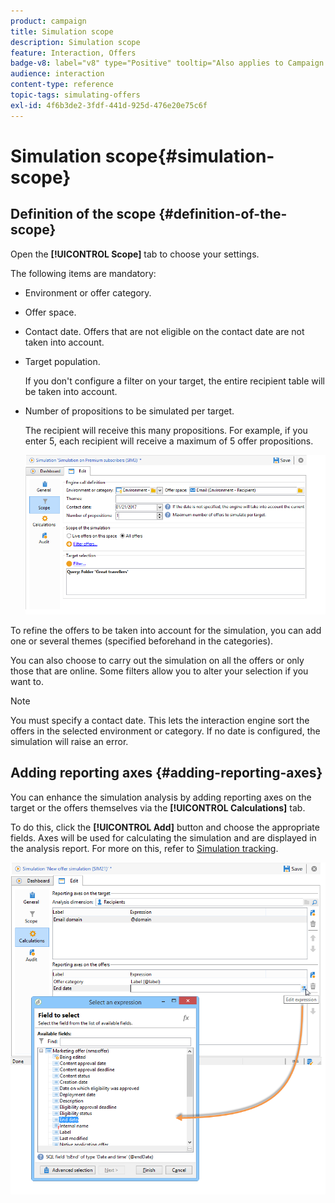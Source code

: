 ```yaml
---
product: campaign
title: Simulation scope
description: Simulation scope
feature: Interaction, Offers
badge-v8: label="v8" type="Positive" tooltip="Also applies to Campaign v8"
audience: interaction
content-type: reference
topic-tags: simulating-offers
exl-id: 4f6b3de2-3fdf-441d-925d-476e20e75c6f
---
```

# Simulation scope{#simulation-scope}

 

## Definition of the scope {#definition-of-the-scope}

Open the **[!UICONTROL Scope]** tab to choose your settings.

The following items are mandatory:

* Environment or offer category.
* Offer space.
* Contact date. Offers that are not eligible on the contact date are not taken into account.
* Target population.

  If you don't configure a filter on your target, the entire recipient table will be taken into account.

* Number of propositions to be simulated per target.

  The recipient will receive this many propositions. For example, if you enter 5, each recipient will receive a maximum of 5 offer propositions. 

  ![](assets/offer_simulation_009.png)

To refine the offers to be taken into account for the simulation, you can add one or several themes (specified beforehand in the categories).

You can also choose to carry out the simulation on all the offers or only those that are online. Some filters allow you to alter your selection if you want to.

>[!NOTE]
>
>You must specify a contact date. This lets the interaction engine sort the offers in the selected environment or category. If no date is configured, the simulation will raise an error.

## Adding reporting axes {#adding-reporting-axes}

You can enhance the simulation analysis by adding reporting axes on the target or the offers themselves via the **[!UICONTROL Calculations]** tab.

To do this, click the **[!UICONTROL Add]** button and choose the appropriate fields. Axes will be used for calculating the simulation and are displayed in the analysis report. For more on this, refer to [Simulation tracking](../../interaction/using/simulation-tracking.md).

![](assets/offer_simulation_011.png)

